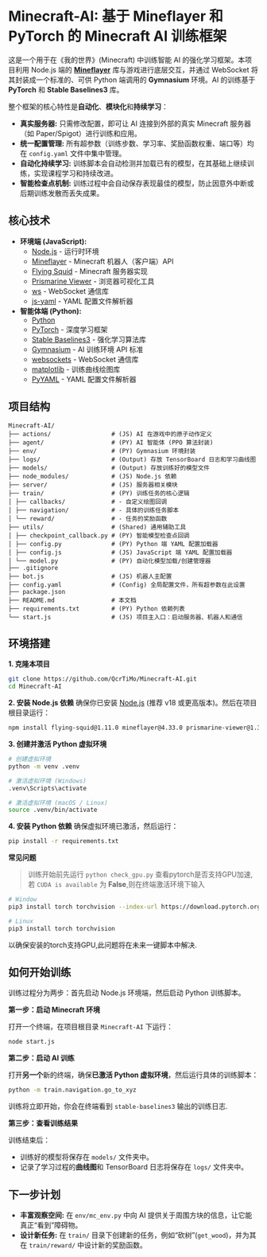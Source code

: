 # Minecraft-AI: 基于 Mineflayer 和 PyTorch 的 Minecraft AI 训练框架

这是一个用于在《我的世界》(Minecraft) 中训练智能 AI 的强化学习框架。本项目利用 Node.js 端的 [**Mineflayer**](https://github.com/PrismarineJS/mineflayer) 库与游戏进行底层交互，并通过 WebSocket 将其封装成一个标准的、可供 Python 端调用的 **Gymnasium** 环境。AI 的训练基于 **PyTorch** 和 **Stable Baselines3** 库。

整个框架的核心特性是**自动化**、**模块化**和**持续学习**：
*   **真实服务器:** 只需修改配置，即可让 AI 连接到外部的真实 Minecraft 服务器（如 Paper/Spigot）进行训练和应用。
*   **统一配置管理:** 所有超参数（训练步数、学习率、奖励函数权重、端口等）均在 `config.yaml` 文件中集中管理。
*   **自动化持续学习:** 训练脚本会自动检测并加载已有的模型，在其基础上继续训练，实现课程学习和持续改进。
*   **智能检查点机制:** 训练过程中会自动保存表现最佳的模型，防止因意外中断或后期训练发散而丢失成果。

## 核心技术

*   **环境端 (JavaScript):**
    *   [Node.js](https://nodejs.org/) - 运行时环境
    *   [Mineflayer](https://github.com/PrismarineJS/mineflayer) - Minecraft 机器人（客户端）API
    *   [Flying Squid](https://github.com/PrismarineJS/flying-squid) - Minecraft 服务器实现
    *   [Prismarine Viewer](https://github.com/PrismarineJS/prismarine-viewer) - 浏览器可视化工具
    *   [ws](https://github.com/websockets/ws) - WebSocket 通信库
    *   [js-yaml](https://github.com/nodeca/js-yaml) - YAML 配置文件解析器
*   **智能体端 (Python):**
    *   [Python](https://www.python.org/)
    *   [PyTorch](https://pytorch.org/) - 深度学习框架
    *   [Stable Baselines3](https://github.com/DLR-RM/stable-baselines3) - 强化学习算法库
    *   [Gymnasium](https://gymnasium.farama.org/) - AI 训练环境 API 标准
    *   [websockets](https://websockets.readthedocs.io/en/stable/) - WebSocket 通信库
    *   [matplotlib](https://matplotlib.org/) - 训练曲线绘图库
    *   [PyYAML](https://pyyaml.org/) - YAML 配置文件解析器

## 项目结构

```
Minecraft-AI/
├── actions/                 # (JS) AI 在游戏中的原子动作定义
├── agent/                   # (PY) AI 智能体 (PPO 算法封装)
├── env/                     # (PY) Gymnasium 环境封装
├── logs/                    # (Output) 存放 TensorBoard 日志和学习曲线图
├── models/                  # (Output) 存放训练好的模型文件
├── node_modules/            # (JS) Node.js 依赖
├── server/                  # (JS) 服务器相关模块
├── train/                   # (PY) 训练任务的核心逻辑
│ ├── callbacks/             # - 自定义绘图回调
│ ├── navigation/            # - 具体的训练任务脚本
│ └── reward/                # - 任务的奖励函数
├── utils/                   # (Shared) 通用辅助工具
│ ├── checkpoint_callback.py # (PY) 智能模型检查点回调
│ ├── config.py              # (PY) Python 端 YAML 配置加载器
│ ├── config.js              # (JS) JavaScript 端 YAML 配置加载器
│ └── model.py               # (PY) 自动化模型加载/创建管理器
├── .gitignore
├── bot.js                   # (JS) 机器人主配置
├── config.yaml              # (Config) 全局配置文件，所有超参数在此设置
├── package.json
├── README.md                # 本文档
├── requirements.txt         # (PY) Python 依赖列表
└── start.js                 # (JS) 项目主入口：启动服务器、机器人和通信
```

## 环境搭建

**1. 克隆本项目**
```bash
git clone https://github.com/QcrTiMo/Minecraft-AI.git
cd Minecraft-AI
```

**2. 安装 Node.js 依赖**
确保你已安装 [Node.js](https://nodejs.org/) (推荐 v18 或更高版本)。然后在项目根目录运行：
```bash
npm install flying-squid@1.11.0 mineflayer@4.33.0 prismarine-viewer@1.33.0 vec3@0.1.10 ws@8.18.3 canvas@3.2.0 js-yaml@4.1.0
```

**3. 创建并激活 Python 虚拟环境**
```bash
# 创建虚拟环境
python -m venv .venv

# 激活虚拟环境 (Windows)
.venv\Scripts\activate

# 激活虚拟环境 (macOS / Linux)
source .venv/bin/activate
```

**4. 安装 Python 依赖**
确保虚拟环境已激活，然后运行：
```bash
pip install -r requirements.txt
```

 **常见问题**
> 训练开始前先运行 `python check_gpu.py` 查看pytorch是否支持GPU加速,
> 若 `CUDA is available` 为 **False**,则在终端激活环境下输入

```bash
# Window
pip3 install torch torchvision --index-url https://download.pytorch.org/whl/cu128

# Linux
pip3 install torch torchvision
```
以确保安装的torch支持GPU,此问题将在未来一键脚本中解决.


## 如何开始训练

训练过程分为两步：首先启动 Node.js 环境端，然后启动 Python 训练脚本。

**第一步：启动 Minecraft 环境**

打开一个终端，在项目根目录 `Minecraft-AI` 下运行：
```bash
node start.js
```

**第二步：启动 AI 训练**

打开**另一个**新的终端，确保**已激活 Python 虚拟环境**，然后运行具体的训练脚本：
```bash
python -m train.navigation.go_to_xyz
```
训练将立即开始，你会在终端看到 `stable-baselines3` 输出的训练日志.

**第三步：查看训练结果**

训练结束后：
*   训练好的模型将保存在 `models/` 文件夹中。
*   记录了学习过程的**曲线图**和 TensorBoard 日志将保存在 `logs/` 文件夹中。

## 下一步计划

*   **丰富观察空间:** 在 `env/mc_env.py` 中向 AI 提供关于周围方块的信息，让它能真正“看到”障碍物。
*   **设计新任务:** 在 `train/` 目录下创建新的任务，例如“砍树”(`get_wood`)，并为其在 `train/reward/` 中设计新的奖励函数。







